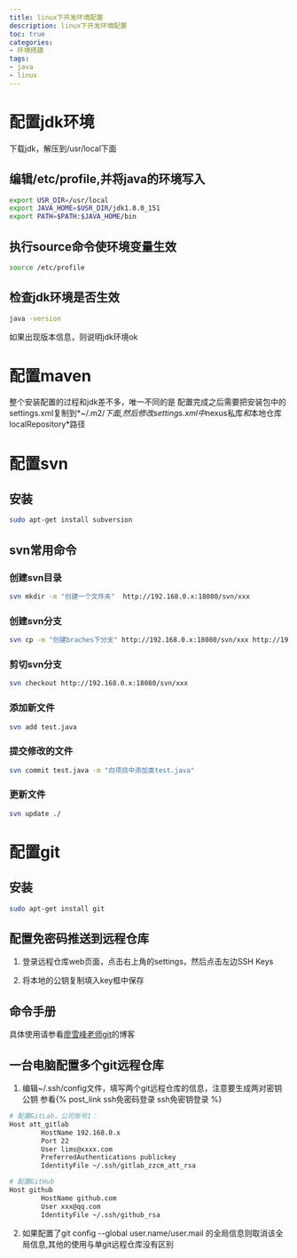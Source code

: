 ```yaml
---
title: linux下开发环境配置
description: linux下开发环境配置
toc: true
categories:
- 环境搭建
tags:
- java 
- linux
---
```


# 配置jdk环境

下载jdk，解压到/usr/local下面
## 编辑/etc/profile,并将java的环境写入
```bash
export USR_DIR=/usr/local
export JAVA_HOME=$USR_DIR/jdk1.8.0_151
export PATH=$PATH:$JAVA_HOME/bin
```
## 执行source命令使环境变量生效
```bash
source /etc/profile
```
## 检查jdk环境是否生效
```bash
java -version
```
如果出现版本信息，则说明jdk环境ok


# 配置maven

整个安装配置的过程和jdk差不多，唯一不同的是
配置完成之后需要把安装包中的settings.xml复制到*~/.m2/*下面,然后修改settings.xml中*nexus私库*和*本地仓库localRepository*路径

# 配置svn

## 安装
```bash
sudo apt-get install subversion
```
## svn常用命令

### 创建svn目录
```bash
svn mkdir -m "创建一个文件夹"  http://192.168.0.x:18080/svn/xxx
```

### 创建svn分支
```bash
svn cp -m "创建braches下分支" http://192.168.0.x:18080/svn/xxx http://192.168.0.x:18080/svn/branches/
```
### 剪切svn分支
```bash
svn checkout http://192.168.0.x:18080/svn/xxx
```
### 添加新文件
```bash
svn add test.java
```
### 提交修改的文件
```bash
svn commit test.java -m "向项目中添加类test.java"
```
### 更新文件
```bash
svn update ./
```

# 配置git

## 安装
```bash
sudo apt-get install git
```
## 配置免密码推送到远程仓库
1. 登录远程仓库web页面，点击右上角的settings，然后点击左边SSH Keys

2. 将本地的公钥复制填入key框中保存

## 命令手册
具体使用请参看[廖雪峰老师git](https://www.liaoxuefeng.com/wiki/0013739516305929606dd18361248578c67b8067c8c017b000)的博客


## 一台电脑配置多个git远程仓库
1. 编辑~/.ssh/config文件，填写两个git远程仓库的信息，注意要生成两对密钥公钥 参看{% post_link ssh免密码登录 ssh免密钥登录 %}
```bash
# 配置GitLab，公司账号1：
Host att_gitlab
        HostName 192.168.0.x
        Port 22
        User lims@xxxx.com
        PreferredAuthentications publickey
        IdentityFile ~/.ssh/gitlab_zzcm_att_rsa

# 配置GitHub
Host github
        HostName github.com
        User xxx@qq.com
        IdentityFile ~/.ssh/github_rsa
```
2. 如果配置了git config --global user.name/user.mail 的全局信息则取消该全局信息,其他的使用与单git远程仓库没有区别
